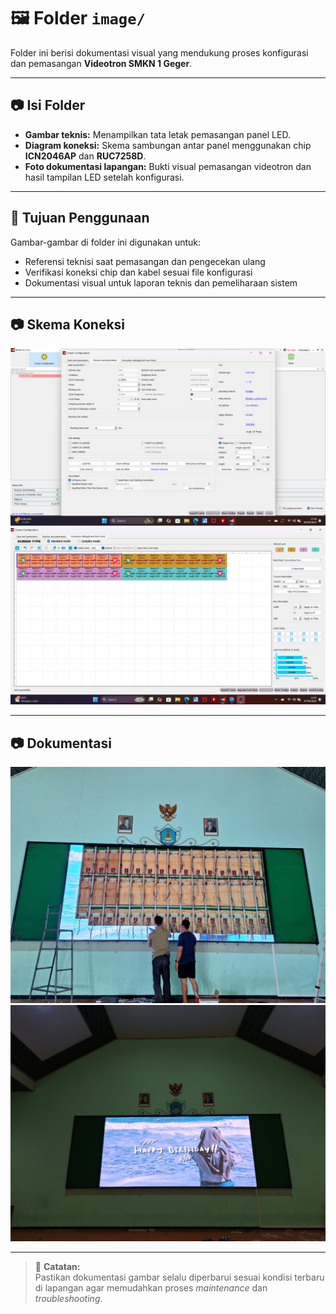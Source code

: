 # 🖼️ Folder `image/`

Folder ini berisi dokumentasi visual yang mendukung proses konfigurasi dan pemasangan **Videotron SMKN 1 Geger**.

---

## 📷 Isi Folder

- **Gambar teknis:** Menampilkan tata letak pemasangan panel LED.
- **Diagram koneksi:** Skema sambungan antar panel menggunakan chip **ICN2046AP** dan **RUC7258D**.
- **Foto dokumentasi lapangan:** Bukti visual pemasangan videotron dan hasil tampilan LED setelah konfigurasi.

---

## 🎯 Tujuan Penggunaan

Gambar-gambar di folder ini digunakan untuk:

- Referensi teknisi saat pemasangan dan pengecekan ulang
- Verifikasi koneksi chip dan kabel sesuai file konfigurasi
- Dokumentasi visual untuk laporan teknis dan pemeliharaan sistem

---

## 📷 Skema Koneksi

  ![Skema Koneksi](https://github.com/Frendi-X/Videotron-SMPN-1-Jetis-Ponorogo/blob/main/image/1.%20P2.5_1065L_5158_32S.png)
  ![Skema Koneksi](https://github.com/Frendi-X/Videotron-SMPN-1-Jetis-Ponorogo/blob/main/image/2.%20Connection%20Setting%20-%204%20NetPort.png)  

---

## 📷 Dokumentasi

  ![Dokumentasi](https://github.com/Frendi-X/Videotron-SMPN-1-Jetis-Ponorogo/blob/main/image/Instalasi%20Videotron.jpeg)
  ![Dokumentasi](https://github.com/Frendi-X/Videotron-SMPN-1-Jetis-Ponorogo/blob/main/image/Videotron.jpeg)

---

> 📝 **Catatan:**  
> Pastikan dokumentasi gambar selalu diperbarui sesuai kondisi terbaru di lapangan agar memudahkan proses _maintenance_ dan _troubleshooting_.

